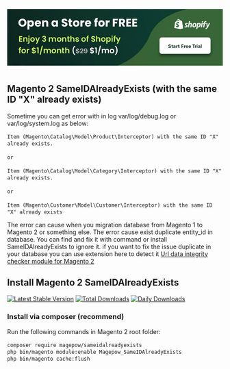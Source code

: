 [<img src="https://github.com/magepow/themeforest/blob/master/shopify/shopify_affiliate.jpg" >](https://shopify.pxf.io/VyL446)

## Magento 2 SameIDAlreadyExists (with the same ID "X" already exists)
Sometime you can get error with in log var/log/debug.log or var/log/system.log as below:
```
Item (Magento\Catalog\Model\Product\Interceptor) with the same ID "X" already exists.

or

Item (Magento\Catalog\Model\Category\Interceptor) with the same ID "X" already exists.

or

Item (Magento\Customer\Model\Customer\Interceptor) with the same ID "X" already exists
```
The error can cause when you migration database from Magento 1 to Magento 2 or something else. The error cause exist duplicate entity_id in database. You can find and fix it with command or install SameIDAlreadyExists to ignore it. if you want to fix the issue duplicate in your database you can use extension here to detect it [Url data integrity checker module for Magento 2](https://github.com/baldwin-agency/magento2-module-url-data-integrity-checker)

## Install Magento 2 SameIDAlreadyExists
[![Latest Stable Version](https://poser.pugx.org/magepow/sameidalreadyexists/v/stable)](https://packagist.org/packages/magepow/sameidalreadyexists)
[![Total Downloads](https://poser.pugx.org/magepow/sameidalreadyexists/downloads)](https://packagist.org/packages/magepow/sameidalreadyexists)
[![Daily Downloads](https://poser.pugx.org/magepow/sameidalreadyexists/d/daily)](https://packagist.org/packages/magepow/sameidalreadyexists)
### Install via composer (recommend)
Run the following commands in Magento 2 root folder:
```
composer require magepow/sameidalreadyexists
php bin/magento module:enable Magepow_SameIDAlreadyExists
php bin/magento cache:flush
```
